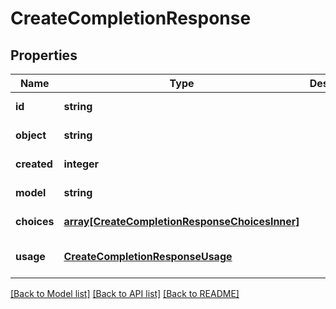 # CreateCompletionResponse

## Properties
Name | Type | Description | Notes
------------ | ------------- | ------------- | -------------
**id** | **string** |  | [default to null]
**object** | **string** |  | [default to null]
**created** | **integer** |  | [default to null]
**model** | **string** |  | [default to null]
**choices** | [**array[CreateCompletionResponseChoicesInner]**](CreateCompletionResponseChoicesInner.md) |  | [default to null]
**usage** | [**CreateCompletionResponseUsage**](CreateCompletionResponseUsage.md) |  | [optional] [default to null]

[[Back to Model list]](../README.md#documentation-for-models) [[Back to API list]](../README.md#documentation-for-api-endpoints) [[Back to README]](../README.md)


